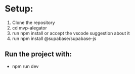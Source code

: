 # Setup: 
1. Clone the repository
2. cd mvp-alegator
3. run npm install or accept the vscode suggestion about it
4. run npm install @supabase/supabase-js

## Run the project with:
- npm run dev